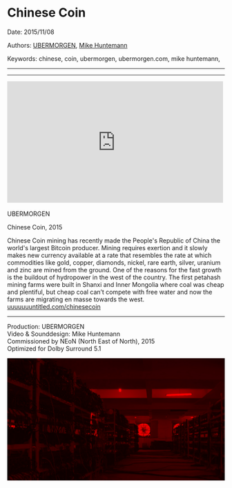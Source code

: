 # Chinese Coin

Date: 2015/11/08

Authors: [UBERMORGEN](http://www.ubermorgen.com), [Mike Huntemann](http://www.mikehuntemann.de)

Keywords: chinese, coin, ubermorgen, ubermorgen.com, mike huntemann, 

---
---
<iframe src="https://player.vimeo.com/video/145141943?title=0&byline=0&portrait=0" width="500" height="281" frameborder="0" webkitallowfullscreen mozallowfullscreen allowfullscreen></iframe>


UBERMORGEN

Chinese Coin, 2015

Chinese Coin mining has recently made the People's Republic of China the world's largest Bitcoin producer. Mining requires exertion and it slowly makes new currency available at a rate that resembles the rate at which commodities like gold, copper, diamonds, nickel, rare earth, silver, uranium and zinc are mined from the ground. One of the reasons for the fast growth is the buildout of hydropower in the west of the country. The first petahash mining farms were built in Shanxi and Inner Mongolia where coal was cheap and plentiful, but cheap coal can’t compete with free water and now the farms are migrating en masse towards the west.  
[uuuuuuuntitled.com/chinesecoin](http://uuuuuuuntitled.com/chinesecoin) 

---
Production: UBERMORGEN  
Video & Sounddesign: Mike Huntemann  
Commissioned by NEoN (North East of North), 2015  
Optimized for Dolby Surround 5.1  

![](chinese-coin.jpg)
